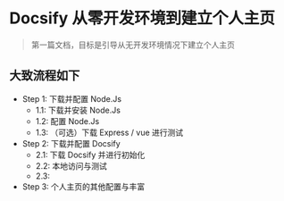 # Docsify 从零开发环境到建立个人主页

> 第一篇文档，目标是引导从无开发环境情况下建立个人主页

## 大致流程如下
- Step 1: 下载并配置 Node.Js
    - 1.1: 下载并安装 Node.Js
    - 1.2: 配置 Node.Js
    - 1.3: （可选）下载 Express / vue 进行测试
- Step 2: 下载并配置 Docsify
    - 2.1: 下载 Docsify 并进行初始化
    - 2.2: 本地访问与测试
    - 2.3: 
- Step 3: 个人主页的其他配置与丰富
